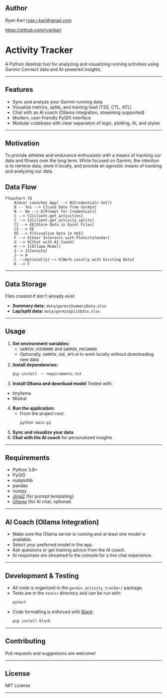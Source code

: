 ## Author

Ryan Kari
ryan.j.kari@gmail.com

https://github.com/ryankari

# Activity Tracker

A Python desktop tool for analyzing and visualizing running activities using Garmin Connect data and AI-powered insights.

---

## Features

- Sync and analyze your Garmin running data
- Visualize metrics, splits, and training load (TSS, CTL, ATL)
- Chat with an AI coach (Ollama integration, streaming supported)
- Modern, user-friendly PyQt5 interface
- Modular codebase with clear separation of logic, plotting, AI, and styles

---

## Motivation

To provide athletes and endurance enthusiasts with a means of tracking our data and fitness over the long term.
While focused on Garmin, the intention is to retrieve data, store it locally, and provide an agnostic means of tracking and analyzing our data. 

## Data Flow

```mermaid
flowchart TD
    A[User Launches App] --> B{Credentials Set?}
    B -- Yes --> C[Load Data from Garmin]
    B -- No --> D[Prompt for Credentials]
    C --> C1[client.get_activities]
    C --> C2[client.get_activity_splits]
    C1 --> EE[Store Data in Excel Files]
    C2 --> EE
    EE --> F[Visualize Data in GUI]
    F --> G[User Interacts with Plots/Calendar]
    G --> H[Chat with AI Coach]
    H --> I[Ollama Model]
    I--> J[Console]
    J--> H
    C --|Optionally|--> K[Work Locally with Existing Data]
    K --> F
```

---

## Data Storage
Files created if don't already exist
- **Summary data:** `data/garminSummaryData.xlsx`
- **Lap/split data:** `data/garminSplitData.xlsx`

---

## Usage

1. **Set environment variables:**
    - `GARMIN_USERNAME` and `GARMIN_PASSWORD`
    - Optionally, `GARMIN_USE_API=0` to work locally without downloading new data
2. **Install dependencies:**
    ```sh
    pip install -r requirements.txt
    ```
3. **Install Ollama and download model**
Tested with:
- tinyllama
- Mistral
4. **Run the application:**
    - From the project root:
      ```sh
      python main.py
      ```
5. **Sync and visualize your data**
6. **Chat with the AI coach** for personalized insights

---

## Requirements

- Python 3.8+
- PyQt5
- matplotlib
- pandas
- numpy
- [Jinja2](https://palletsprojects.com/p/jinja/) (for prompt templating)
- [Ollama](https://ollama.com/) (for AI chat, optional)

---

## AI Coach (Ollama Integration)

- Make sure the Ollama server is running and at least one model is available.
- Select your preferred model in the app.
- Ask questions or get training advice from the AI coach.
- AI responses are streamed to the console for a live chat experience.

---

## Development & Testing

- All code is organized in the `garmin_activity_tracker/` package.
- Tests are in the `tests/` directory and can be run with:
    ```sh
    pytest
    ```
- Code formatting is enforced with [Black](https://black.readthedocs.io/en/stable/):
    ```sh
    pip install black
    ```

---

## Contributing

Pull requests and suggestions are welcome!

---

## License

MIT License

---